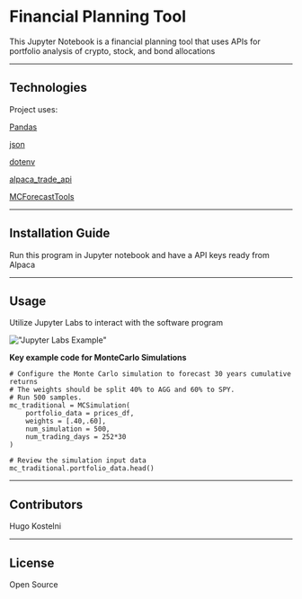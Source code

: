 # Financial Planning Tool

This Jupyter Notebook is a financial planning tool that uses APIs for portfolio analysis of crypto, stock, and bond allocations

---

## Technologies

Project uses:

[Pandas](https://pandas.pydata.org/)

[json](https://www.json.org/json-en.html)

[dotenv](https://www.npmjs.com/package/dotenv)

[alpaca_trade_api](https://pypi.org/project/alpaca-trade-api//)

[MCForecastTools](https://pypi.org/project/forecast-tools/)

---

## Installation Guide

Run this program in Jupyter notebook and have a API keys ready from Alpaca



---

## Usage

Utilize Jupyter Labs to interact with the software program

!["Jupyter Labs Example"](https://miro.medium.com/max/955/1*mXGu0MeYgnUkyR9ybVlQpg.png)

**Key example code for MonteCarlo Simulations**
```
# Configure the Monte Carlo simulation to forecast 30 years cumulative returns
# The weights should be split 40% to AGG and 60% to SPY.
# Run 500 samples.
mc_traditional = MCSimulation(
    portfolio_data = prices_df,
    weights = [.40,.60],
    num_simulation = 500,
    num_trading_days = 252*30
)

# Review the simulation input data
mc_traditional.portfolio_data.head()
```

---

## Contributors

Hugo Kostelni

---

## License

Open Source